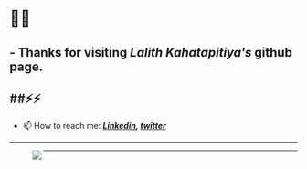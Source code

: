 # 👋👋
## - Thanks for visiting *Lalith Kahatapitiya's* github page.
##⚡⚡
---
- 📫 How to reach me: ***[Linkedin](https://www.linkedin.com/in/lalithk90/), [twitter](https://twitter.com/LalithK90)***

<!--
**LalithK90/LalithK90** is a ✨ _special_ ✨ repository because its `README.md` (this file) appears on your GitHub profile.

Here are some ideas to get you started:

- 🔭 I’m currently working on ...
- 🌱 I’m currently learning ...
- 👯 I’m looking to collaborate on ...
- 🤔 I’m looking for help with ...
- 💬 Ask me about ...
- 📫 How to reach me: ...
- 😄 Pronouns: ...
- ⚡ Fun fact: ...
  
- [![Top Langs](https://github-readme-stats.vercel.app/api/top-langs/?username=LalithK90&theme=highcontrast)](https://github.com/LalithK90)
-->

---

>  <img align="left" src="https://github-readme-stats.vercel.app/api?username=LalithK90&show_icons=true&hide_border=true&theme=graywhite" />

---

